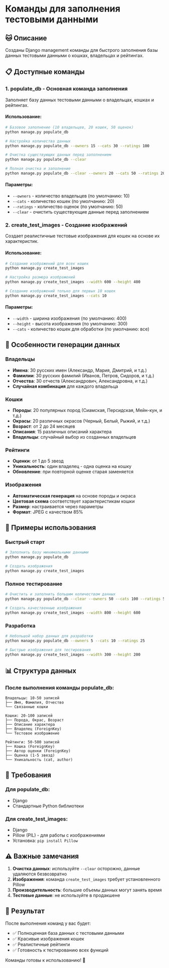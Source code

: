 # Команды для заполнения тестовыми данными

## 🐱 Описание

Созданы Django management команды для быстрого заполнения базы данных тестовыми данными о кошках, владельцах и рейтингах.

## 📋 Доступные команды

### 1. **populate_db** - Основная команда заполнения

Заполняет базу данных тестовыми данными о владельцах, кошках и рейтингах.

#### Использование:
```bash
# Базовое заполнение (10 владельцев, 20 кошек, 50 оценок)
python manage.py populate_db

# Настройка количества данных
python manage.py populate_db --owners 15 --cats 30 --ratings 100

# Очистка существующих данных перед заполнением
python manage.py populate_db --clear

# Полная очистка и заполнение
python manage.py populate_db --clear --owners 20 --cats 50 --ratings 200
```

#### Параметры:
- `--owners` - количество владельцев (по умолчанию: 10)
- `--cats` - количество кошек (по умолчанию: 20)
- `--ratings` - количество оценок (по умолчанию: 50)
- `--clear` - очистить существующие данные перед заполнением

### 2. **create_test_images** - Создание изображений

Создает реалистичные тестовые изображения для кошек на основе их характеристик.

#### Использование:
```bash
# Создание изображений для всех кошек
python manage.py create_test_images

# Настройка размера изображений
python manage.py create_test_images --width 600 --height 400

# Создание изображений только для первых 10 кошек
python manage.py create_test_images --cats 10
```

#### Параметры:
- `--width` - ширина изображения (по умолчанию: 400)
- `--height` - высота изображения (по умолчанию: 300)
- `--cats` - количество кошек для обработки (по умолчанию: все)

## 🎨 Особенности генерации данных

### Владельцы
- **Имена**: 30 русских имен (Александр, Мария, Дмитрий, и т.д.)
- **Фамилии**: 30 русских фамилий (Иванов, Петров, Сидоров, и т.д.)
- **Отчества**: 30 отчеств (Александрович, Александровна, и т.д.)
- **Случайная комбинация** для каждого владельца

### Кошки
- **Породы**: 20 популярных пород (Сиамская, Персидская, Мейн-кун, и т.д.)
- **Окрасы**: 20 различных окрасов (Черный, Белый, Рыжий, и т.д.)
- **Возраст**: от 2 до 24 месяцев
- **Описания**: 15 различных описаний характера
- **Владельцы**: случайный выбор из созданных владельцев

### Рейтинги
- **Оценки**: от 1 до 5 звезд
- **Уникальность**: один владелец - одна оценка на кошку
- **Обновление**: при повторной оценке старая заменяется

### Изображения
- **Автоматическая генерация** на основе породы и окраса
- **Цветовая схема** соответствует характеристикам кошки
- **Размер**: настраивается через параметры
- **Формат**: JPEG с качеством 85%

## 🚀 Примеры использования

### Быстрый старт
```bash
# Заполнить базу минимальными данными
python manage.py populate_db

# Создать изображения
python manage.py create_test_images
```

### Полное тестирование
```bash
# Очистить и заполнить большим количеством данных
python manage.py populate_db --clear --owners 50 --cats 100 --ratings 500

# Создать качественные изображения
python manage.py create_test_images --width 800 --height 600
```

### Разработка
```bash
# Небольшой набор данных для разработки
python manage.py populate_db --owners 5 --cats 10 --ratings 25

# Быстрые изображения для тестирования
python manage.py create_test_images --width 300 --height 200
```

## 📊 Структура данных

### После выполнения команды populate_db:
```
Владельцы: 10-50 записей
├── Имя, Фамилия, Отчество
└── Связанные кошки

Кошки: 20-100 записей
├── Порода, Окрас, Возраст
├── Описание характера
├── Владелец (ForeignKey)
└── Тестовое изображение

Рейтинги: 50-500 записей
├── Кошка (ForeignKey)
├── Автор оценки (ForeignKey)
├── Оценка (1-5 звезд)
└── Уникальность (cat, author)
```

## 🔧 Требования

### Для populate_db:
- Django
- Стандартные Python библиотеки

### Для create_test_images:
- Django
- Pillow (PIL) - для работы с изображениями
- Установка: `pip install Pillow`

## ⚠️ Важные замечания

1. **Очистка данных**: используйте `--clear` осторожно, данные удаляются безвозвратно
2. **Изображения**: команда `create_test_images` требует установленного Pillow
3. **Производительность**: большие объемы данных могут занять время
4. **Тестовые данные**: не используйте в продакшене

## 🎯 Результат

После выполнения команд у вас будет:
- ✅ Полноценная база данных с тестовыми данными
- ✅ Красивые изображения кошек
- ✅ Реалистичные рейтинги
- ✅ Готовность к тестированию всех функций

Команды готовы к использованию! 🐾 